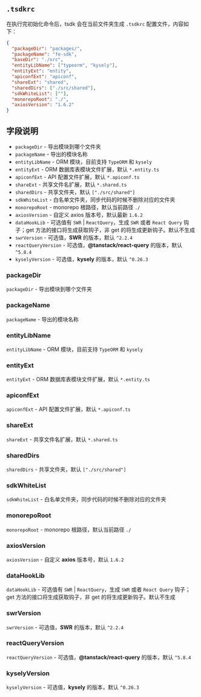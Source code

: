 ## `.tsdkrc`

在执行完初始化命令后，tsdk 会在当前文件夹生成 `.tsdkrc` 配置文件，内容如下：

```json
{
  "packageDir": "packages/",
  "packageName": "fe-sdk",
  "baseDir": "./src",
  "entityLibName": ["typeorm", "kysely"],
  "entityExt": "entity",
  "apiconfExt": "apiconf",
  "shareExt": "shared",
  "sharedDirs": ["./src/shared"],
  "sdkWhiteList": [""],
  "monorepoRoot": "./",
  "axiosVersion": "1.6.2"
}
```

## 字段说明

- `packageDir` - 导出模块到哪个文件夹
- `packageName` - 导出的模块名称
- `entityLibName` - ORM 模块，目前支持 `TypeORM` 和 `kysely`
- `entityExt` - ORM 数据库表模块文件扩展，默认 `*.entity.ts`
- `apiconfExt` - API 配置文件扩展，默认 `*.apiconf.ts`
- `shareExt` - 共享文件名扩展，默认 `*.shared.ts`
- `sharedDirs` - 共享文件夹，默认 `["./src/shared"]`
- `sdkWhiteList` - 白名单文件夹，同步代码的时候不删除对应的文件夹
- `monorepoRoot` - monorepo 根路径，默认当前路径 `./`
- `axiosVersion` - 自定义 axios 版本号，默认最新 `1.6.2`
- `dataHookLib` - 可选值有 `SWR` | `ReactQuery`，生成 `SWR` 或者 `React Query` 钩子；get 方法的接口将生成获取钩子，非 get 的将生成更新钩子。默认不生成
- `swrVersion` - 可选值，**SWR** 的版本，默认 `^2.2.4`
- `reactQueryVersion` - 可选值，**@tanstack/react-query** 的版本，默认 `^5.8.4`
- `kyselyVersion` - 可选值，**kysely** 的版本，默认 `^0.26.3`

### packageDir

`packageDir` - 导出模块到哪个文件夹

### packageName

`packageName` - 导出的模块名称

### entityLibName

`entityLibName` - ORM 模块，目前支持 `TypeORM` 和 `kysely`

### entityExt

`entityExt` - ORM 数据库表模块文件扩展，默认 `*.entity.ts`

### apiconfExt

`apiconfExt` - API 配置文件扩展，默认 `*.apiconf.ts`

### shareExt

`shareExt` - 共享文件名扩展，默认 `*.shared.ts`

### sharedDirs

`sharedDirs` - 共享文件夹，默认 `["./src/shared"]`

### sdkWhiteList

`sdkWhiteList` - 白名单文件夹，同步代码的时候不删除对应的文件夹

### monorepoRoot

`monorepoRoot` - monorepo 根路径，默认当前路径 `./`

### axiosVersion

`axiosVersion` - 自定义 **axios** 版本号，默认 `1.6.2`

### dataHookLib

`dataHookLib` - 可选值有 `SWR` | `ReactQuery`，生成 `SWR` 或者 `React Query` 钩子；get 方法的接口将生成获取钩子，非 get 的将生成更新钩子。默认不生成

### swrVersion

`swrVersion` - 可选值，**SWR** 的版本，默认 `^2.2.4`

### reactQueryVersion

`reactQueryVersion` - 可选值，**@tanstack/react-query** 的版本，默认 `^5.8.4`

### kyselyVersion

`kyselyVersion` - 可选值，**kysely** 的版本，默认 `^0.26.3`
